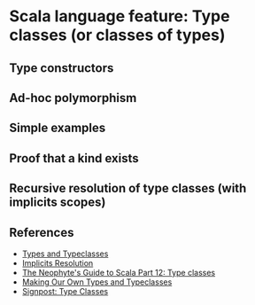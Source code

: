 # Scala language feature: Type classes (or classes of types)

## Type constructors

## Ad-hoc polymorphism

## Simple examples

## Proof that a kind exists

## Recursive resolution of type classes (with implicits scopes)

## References

* [Types and Typeclasses][1]
* [Implicits Resolution][2]
* [The Neophyte's Guide to Scala Part 12: Type classes][3]
* [Making Our Own Types and Typeclasses][4]
* [Signpost: Type Classes][5]

[1]: http://learnyouahaskell.com/types-and-typeclasses
[2]: https://gigiigig.github.io/tlp-step-by-step/implicits-resolution.html
[3]: https://danielwestheide.com/blog/2013/02/06/the-neophytes-guide-to-scala-part-12-type-classes.html
[4]: http://learnyouahaskell.com/making-our-own-types-and-typeclasses
[5]: https://alvinalexander.com/scala/fp-book/type-classes-signpost
